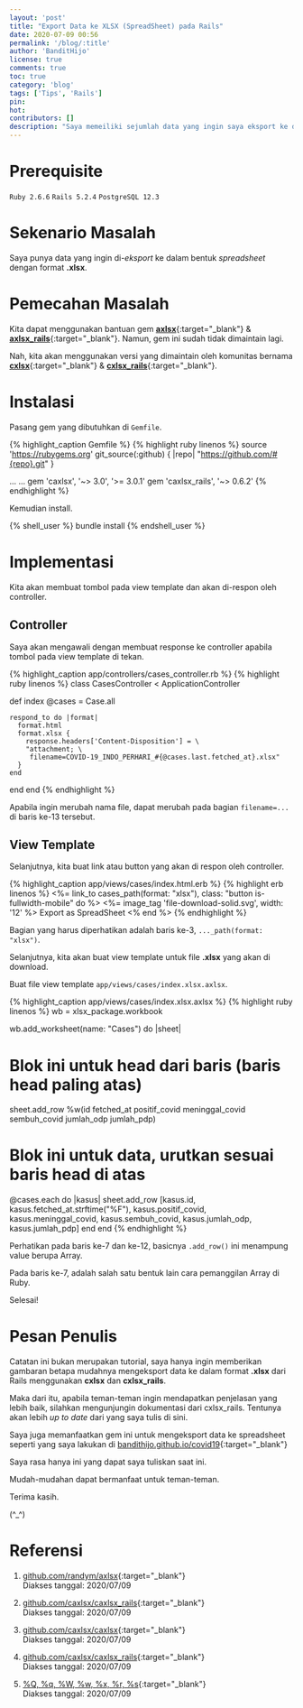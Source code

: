 ```yaml
---
layout: 'post'
title: "Export Data ke XLSX (SpreadSheet) pada Rails"
date: 2020-07-09 00:56
permalink: '/blog/:title'
author: 'BanditHijo'
license: true
comments: true
toc: true
category: 'blog'
tags: ['Tips', 'Rails']
pin:
hot:
contributors: []
description: "Saya memeiliki sejumlah data yang ingin saya eksport ke dalam bentuk spreadshet dengan format XLSX. Apakah saya dapat melakukannya dengan Ruby on Rails?"
---
```


# Prerequisite

`Ruby 2.6.6` `Rails 5.2.4` `PostgreSQL 12.3`

# Sekenario Masalah

Saya punya data yang ingin di-*eksport* ke dalam bentuk *spreadsheet* dengan format **.xlsx**.

# Pemecahan Masalah

Kita dapat menggunakan bantuan gem [**axlsx**](https://github.com/randym/axlsx){:target="_blank"} & [**axlsx_rails**](https://github.com/caxlsx/caxlsx_rails){:target="_blank"}. Namun, gem ini sudah tidak dimaintain lagi.

Nah, kita akan menggunakan versi yang dimaintain oleh komunitas bernama [**cxlsx**](https://github.com/caxlsx/caxlsx){:target="_blank"} & [**cxlsx_rails**](https://github.com/caxlsx/caxlsx_rails){:target="_blank"}.

# Instalasi

Pasang gem yang dibutuhkan di `Gemfile`.

{% highlight_caption Gemfile %}
{% highlight ruby linenos %}
source 'https://rubygems.org'
git_source(:github) { |repo| "https://github.com/#{repo}.git" }

...
...
gem 'caxlsx',                             '~> 3.0', '>= 3.0.1'
gem 'caxlsx_rails',                       '~> 0.6.2'
{% endhighlight %}

Kemudian install.

{% shell_user %}
bundle install
{% endshell_user %}

# Implementasi

Kita akan membuat tombol pada view template dan akan di-respon oleh controller.

## Controller

Saya akan mengawali dengan membuat response ke controller apabila tombol pada view template di tekan.

{% highlight_caption app/controllers/cases_controller.rb %}
{% highlight ruby linenos %}
class CasesController < ApplicationController

  def index
    @cases = Case.all

    respond_to do |format|
      format.html
      format.xlsx {
        response.headers['Content-Disposition'] = \
        "attachment; \
         filename=COVID-19_INDO_PERHARI_#{@cases.last.fetched_at}.xlsx"
      }
    end
  end
end
{% endhighlight %}

Apabila ingin merubah nama file, dapat merubah pada bagian `filename=...` di baris ke-13 tersebut.

## View Template

Selanjutnya, kita buat link atau button yang akan di respon oleh controller.

{% highlight_caption app/views/cases/index.html.erb %}
{% highlight erb linenos %}
<%= link_to cases_path(format: "xlsx"), class: "button is-fullwidth-mobile" do %>
  <span class="icon">
    <%= image_tag 'file-download-solid.svg', width: '12' %>
  </span>
  <span class="has-text-weight-normal">Export as SpreadSheet</span>
<% end %>
{% endhighlight %}

Bagian yang harus diperhatikan adalah baris ke-3, `..._path(format: "xlsx")`.

Selanjutnya, kita akan buat view template untuk file **.xlsx** yang akan di download.

Buat file view template `app/views/cases/index.xlsx.axlsx`.

{% highlight_caption app/views/cases/index.xlsx.axlsx %}
{% highlight ruby linenos %}
wb = xlsx_package.workbook

wb.add_worksheet(name: "Cases") do |sheet|
  # Blok ini untuk head dari baris (baris head paling atas)
  sheet.add_row %w(id fetched_at positif_covid meninggal_covid
                   sembuh_covid jumlah_odp jumlah_pdp)

  # Blok ini untuk data, urutkan sesuai baris head di atas
  @cases.each do |kasus|
    sheet.add_row [kasus.id, kasus.fetched_at.strftime("%F"),
                   kasus.positif_covid, kasus.meninggal_covid,
                   kasus.sembuh_covid, kasus.jumlah_odp,
                   kasus.jumlah_pdp]
  end
end
{% endhighlight %}

Perhatikan pada baris ke-7 dan ke-12, basicnya `.add_row()` ini menampung value berupa Array.

Pada baris ke-7, adalah salah satu bentuk lain cara pemanggilan Array di Ruby.

Selesai!

# Pesan Penulis

Catatan ini bukan merupakan tutorial, saya hanya ingin memberikan gambaran betapa mudahnya mengeksport data ke dalam format **.xlsx** dari Rails menggunakan **cxlsx** dan **cxlsx_rails**.

Maka dari itu, apabila teman-teman ingin mendapatkan penjelasan yang lebih baik, silahkan mengunjungin dokumentasi dari cxlsx_rails. Tentunya akan lebih *up to date* dari yang saya tulis di sini.

Saya juga memanfaatkan gem ini untuk mengeksport data ke spreadsheet seperti yang saya lakukan di [bandithijo.github.io/covid19](https://bandithijo.github.io/covid19){:target="_blank"}

Saya rasa hanya ini yang dapat saya tuliskan saat ini.

Mudah-mudahan dapat bermanfaat untuk teman-teman.

Terima kasih.

(^_^)








# Referensi

1. [github.com/randym/axlsx](https://github.com/randym/axlsx){:target="_blank"}
<br>Diakses tanggal: 2020/07/09

2. [github.com/caxlsx/caxlsx_rails](https://github.com/caxlsx/caxlsx_rails){:target="_blank"}
<br>Diakses tanggal: 2020/07/09

3. [github.com/caxlsx/caxlsx](https://github.com/caxlsx/caxlsx){:target="_blank"}
<br>Diakses tanggal: 2020/07/09

4. [github.com/caxlsx/caxlsx_rails](https://github.com/caxlsx/caxlsx_rails){:target="_blank"}
<br>Diakses tanggal: 2020/07/09

5. [%Q, %q, %W, %w, %x, %r, %s](https://simpleror.wordpress.com/2009/03/15/q-q-w-w-x-r-s/){:target="_blank"}
<br>Diakses tanggal: 2020/07/09
